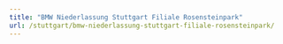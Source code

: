 ```yaml
---
title: "BMW Niederlassung Stuttgart Filiale Rosensteinpark"
url: /stuttgart/bmw-niederlassung-stuttgart-filiale-rosensteinpark/
---
```

